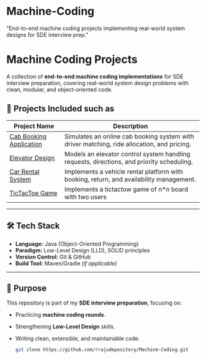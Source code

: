 # Machine-Coding
"End-to-end machine coding projects implementing real-world system designs for SDE interview prep."

# Machine Coding Projects

A collection of **end-to-end machine coding implementations** for SDE interview preparation, covering real-world system design problems with clean, modular, and object-oriented code.

## 📂 Projects Included such as

| Project Name        | Description |
|---------------------|-------------|
| [Cab Booking Application](./CabBookingApplication) | Simulates an online cab booking system with driver matching, ride allocation, and pricing. |
| [Elevator Design](./ElevatorDesign) | Models an elevator control system handling requests, directions, and priority scheduling. |
| [Car Rental System](./CarRentalSystem) | Implements a vehicle rental platform with booking, return, and availability management. |
| [TicTacToe Game](./TicTacToeApplication) | Implements a tictactow game of n*n board with two users |

---

## 🛠 Tech Stack
- **Language:** Java (Object-Oriented Programming)
- **Paradigm:** Low-Level Design (LLD), SOLID principles
- **Version Control:** Git & GitHub
- **Build Tool:** Maven/Gradle *(if applicable)*

---

## 🎯 Purpose
This repository is part of my **SDE interview preparation**, focusing on:
- Practicing **machine coding rounds**.
- Strengthening **Low-Level Design** skills.
- Writing clean, extensible, and maintainable code.

   ```bash
   git clone https://github.com/rrajudepository/Machine-Coding.git
